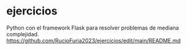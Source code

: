 # ejercicios
Python con el framework Flask para resolver problemas de mediana complejidad.
https://github.com/RucioFuria2023/ejercicios/edit/main/README.md
